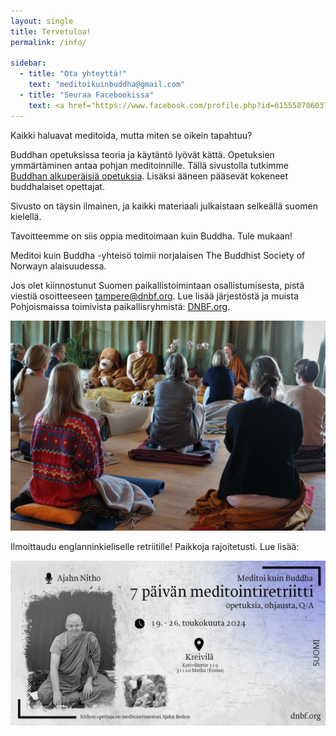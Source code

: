 ```yaml
---
layout: single
title: Tervetuloa!
permalink: /info/

sidebar:
  - title: "Ota yhteyttä!"
    text: "meditoikuinbuddha@gmail.com"
  - title: "Seuraa Facebookissa"
    text: <a href="https://www.facebook.com/profile.php?id=61555870603768">Meditoi kuin Buddha</a>
---
```

Kaikki haluavat meditoida, mutta miten se oikein tapahtuu?

Buddhan opetuksissa teoria ja käytäntö lyövät kättä. Opetuksien ymmärtäminen antaa pohjan meditoinnille. Tällä sivustolla tutkimme <a href="https://meditoikuinbuddha.github.io/blog/kukabuddhaoli">Buddhan alkuperäisiä opetuksia</a>. Lisäksi ääneen pääsevät kokeneet buddhalaiset opettajat. 

Sivusto on täysin ilmainen, ja kaikki materiaali julkaistaan selkeällä suomen kielellä.

Tavoitteemme on siis oppia meditoimaan kuin Buddha. Tule mukaan!


Meditoi kuin Buddha -yhteisö toimii norjalaisen The Buddhist Society of Norwayn alaisuudessa. 

Jos olet kiinnostunut Suomen paikallistoimintaan osallistumisesta, pistä viestiä osoitteeseen tampere@dnbf.org. Lue lisää järjestöstä ja muista Pohjoismaissa toimivista paikallisryhmistä: <a href="https://www.dnbf.org/en">DNBF.org</a>.


<img src="./assets/images/venabu1.jpg">



Ilmoittaudu englanninkieliselle retriitille! Paikkoja rajoitetusti. Lue lisää:

<a href="https://dnbf.org/kreivila/index.html#slide1"><img src="./assets/images/juliste.jpg"></a>







